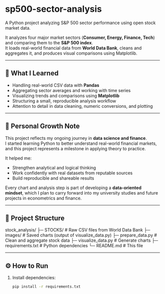 # sp500-sector-analysis
A Python project analyzing S&amp;P 500 sector performance using open stock market data.

It analyzes four major market sectors (**Consumer, Energy, Finance, Tech**) and comparing them to the **S&P 500 index**.  
It loads real-world financial data from **World Data Bank**, cleans and aggregates it, and produces visual comparisons using Matplotlib.

---

## 🧠 What I Learned

- Handling real-world CSV data with **Pandas**  
- Aggregating sector averages and working with time series  
- Visualizing trends and comparisons using **Matplotlib**  
- Structuring a small, reproducible analysis workflow  
- Attention to detail in data cleaning, numeric conversions, and plotting  

---

## 🌱 Personal Growth Note

This project reflects my ongoing journey in **data science and finance**.  
I started learning Python to better understand real-world financial markets, and this project represents a milestone in applying theory to practice.  

It helped me:

- Strengthen analytical and logical thinking  
- Work confidently with real datasets from reputable sources  
- Build reproducible and shareable results  

Every chart and analysis step is part of developing a **data-oriented mindset**, which I plan to carry forward into my university studies and future projects in econometrics and finance.

---

## 📂 Project Structure
stock_analysis/
├─ STOCKS/ # Raw CSV files from World Data Bank
├─ images/ # Saved charts (output of visualize_data.py)
├─ prepare_data.py # Clean and aggregate stock data
├─ visualize_data.py # Generate charts
├─ requirements.txt # Python dependencies
└─ README.md # This file


---

## ⚙️ How to Run

1. Install dependencies:
   ```bash
   pip install -r requirements.txt


